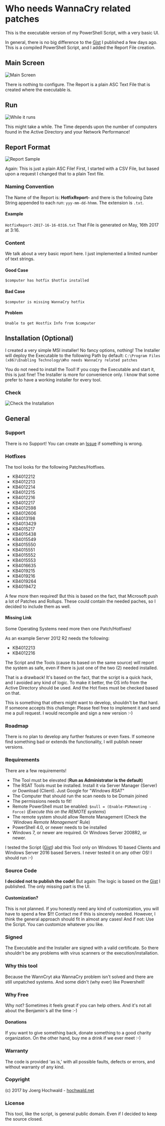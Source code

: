 # Who needs WannaCry related patches

This is the executable version of my PowerShell Script, with a very basic UI.

In general, there is no big difference to the [Gist](https://gist.github.com/jhochwald/666a0b51f2d13d62e63c9e4200168793) I published a few days ago. This is a compiled PowerShell Script, and I added the Report File creation.

## Main Screen
![Main Screen](docs/Start_Screen.png)

There is nothing to configure. The Report is a plain ASC Text File that is created where the executable is.

## Run
![While it runs](docs/Scan_Run.png)

This might take a while. The Time depends upon the number of computers found in the Active Directory and your Network Performance!

## Report Format
![Report Sample](docs/Report_Sample.png)

Again: This is just a plain ASC File! First, I started with a CSV File, but based upon a request I changed that to a plain Text file.

### Naming Convention
The Name of the Report is:
**HotfixReport-** and there is the following Date String appended to each run: `yyy-mm-dd-hhmm`.
The extension is `.txt`.

#### Example
`HotfixReport-2017-16-16-0316.txt`
That File is generated on May, 16th 2017 at 3:16.

### Content
We talk about a very basic report here. I just implemented a limited number of text strings.

#### Good Case
`$computer has hotfix $hotfix installed`

#### Bad Case
`$computer is missing WannaCry hotfix`

#### Problem
`Unable to get Hostfix Info from $computer`

## Installation (Optional)
I created a very simple MSI installer! No fancy options, nothing!
The Installer will deploy the Executable to the following Path by default:
`C:\Program Files (x86)\Enabling Technology\Who needs WannaCry related patches`

You do not need to install the Tool! If you copy the Executable and start it, this is just fine! The Installer is more for convenience only. I know that some prefer to have a working installer for every tool.

### Check
![Check the Installation](docs/Installed_info.png)

## General

### Support
There is no Support! You can create an [Issue](https://github.com/jhochwald/who_needs_wannacry_patches/issues/new) if something is wrong.

### Hotfixes
The tool looks for the following Patches/Hotfixes.

* KB4012212
* KB4012213
* KB4012214
* KB4012215
* KB4012216
* KB4012217
* KB4012598
* KB4012606
* KB4013198
* KB4013429
* KB4015217
* KB4015438
* KB4015549
* KB4015550
* KB4015551
* KB4015552
* KB4015553
* KB4016635
* KB4019215
* KB4019216
* KB4019264
* KB4019472

A few more then required! But this is based on the fact, that Microsoft push a lot of Patches and Rollups. These could contain the needed paches, so I decided to include them as well.

#### Missing Link
Some Operating Systems need more then one Patch/Hotfixes!

As an example Server 2012 R2 needs the following:

* KB4012213
* KB4012216

The Script and the Tools (cause its based on the same source) will report the system as safe, even if there is just one of the two (2) needed installed.

That is a drawback! It's based on the fact, that the script is a quick hack, and I avoided any kind of logic. To make it better, the OS info from the Active Directory should be used. And the Hot fixes must be checked based on that.

This is something that others might want to develop, shouldn't be that hard. If someone accepts this challenge: Please feel free to implement it and send me a pull request. I would recompile and sign a new version :-)

### Roadmap
There is no plan to develop any further features or even fixes. 
If someone find something bad or extends the functionality, I will publish newer versions.

### Requirements
There are a few requirements!
* The Tool must be elevated (**Run as Administrator is the default**)
* The RSAT Tools must be installed. Install it via Server Manager (Server) or Download (Client). Just Google for "*Windows RSAT*"
* The Computer that should run the scan needs to be Domain joined
* The permissions needs to fit!
* Remote PowerShell must be enabled: `$null = (Enable-PSRemoting -Force)` (*Execute this on the REMOTE systems*)
* The remote system should allow Remote Management (Check the ‘*Windows Remote Management*’ Rule)
* PowerShell 4.0, or newer needs to be installed
* Windows 7, or newer are required. Or Windows Server 2008R2, or newer.

I tested the Script ([Gist](https://gist.github.com/jhochwald/666a0b51f2d13d62e63c9e4200168793)) abd this Tool only on Windows 10 based Clients and Windows Server 2016 based Servers. I never tested it on any other OS! I should run :-)

### Source Code
**I decided not to publish the code!**
But again: The logic is based on the [Gist](https://gist.github.com/jhochwald/666a0b51f2d13d62e63c9e4200168793) I published. The only missing part is the UI.

#### Customization?
This is not planned. If you honestly need any kind of customization, you will have to spend a few $!!! Contact me if this is sincerely needed. However, I think the general approach should fit in almost any cases!
And if not: Use the Script. You can customize whatever you like.

### Signed
The Executable and the Installer are signed with a valid certificate. So there shouldn't be any problems with virus scanners or the execution/installation.

### Why this tool
Because the WannCryt aka WannaCry problem isn't solved and there are still unpatched systems. 
And some didn't (why ever) like Powershell!

### Why Free
Why not? Sometimes it feels great if you can help others. And it's not all about the Benjamin's all the time :-)

#### Donations
If you want to give something back, donate something to a good charity organization. On the other hand, buy me a drink if we ever meet :-)

### Warranty
The code is provided 'as is,' with all possible faults, defects or errors, and without warranty of any kind.

### Copyright
(c) 2017 by Joerg Hochwald - [hochwald.net](http://hochwald.net)

### License
This tool, like the script, is general public domain. Even if I decided to keep the source closed. 
